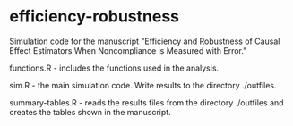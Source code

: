 # efficiency-robustness

Simulation code for the manuscript "Efficiency and Robustness of Causal Effect Estimators When Noncompliance is Measured with Error."

functions.R - includes the functions used in the analysis.

sim.R - the main simulation code. Write results to the directory ./outfiles.

summary-tables.R - reads the results files from the directory ./outfiles and creates the tables shown in the manuscript. 
